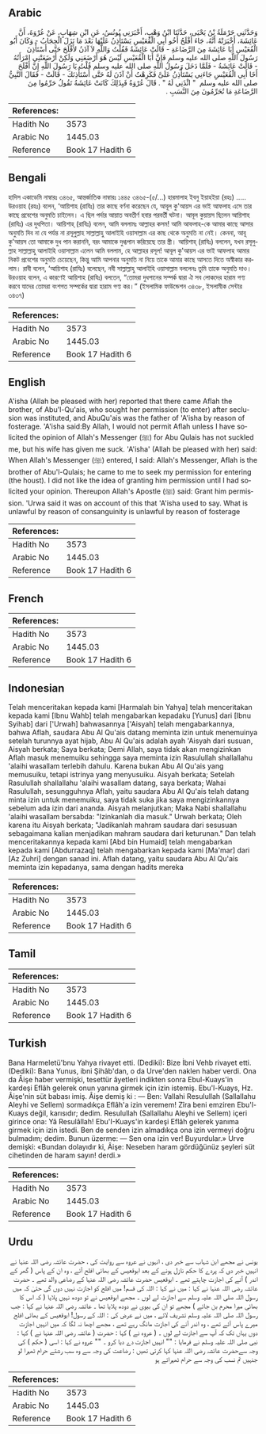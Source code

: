 ## Arabic


<div dir="rtl" lang="ar" style={{fontSize:'larger',backgroundColor:'#f8f9fa',padding:20}}>
وَحَدَّثَنِي حَرْمَلَةُ بْنُ يَحْيَى، حَدَّثَنَا ابْنُ وَهْبٍ، أَخْبَرَنِي يُونُسُ، عَنِ ابْنِ شِهَابٍ، عَنْ عُرْوَةَ، أَنَّ عَائِشَةَ، أَخْبَرَتْهُ أَنَّهُ، جَاءَ أَفْلَحُ أَخُو أَبِي الْقُعَيْسِ يَسْتَأْذِنُ عَلَيْهَا بَعْدَ مَا نَزَلَ الْحِجَابُ - وَكَانَ أَبُو الْقُعَيْسِ أَبَا عَائِشَةَ مِنَ الرَّضَاعَةِ - قَالَتْ عَائِشَةُ فَقُلْتُ وَاللَّهِ لاَ آذَنُ لأَفْلَحَ حَتَّى أَسْتَأْذِنَ رَسُولَ اللَّهِ صلى الله عليه وسلم فَإِنَّ أَبَا الْقُعَيْسِ لَيْسَ هُوَ أَرْضَعَنِي وَلَكِنْ أَرْضَعَتْنِي امْرَأَتُهُ - قَالَتْ عَائِشَةُ - فَلَمَّا دَخَلَ رَسُولُ اللَّهِ صلى الله عليه وسلم قُلْتُ يَا رَسُولَ اللَّهِ إِنَّ أَفْلَحَ أَخَا أَبِي الْقُعَيْسِ جَاءَنِي يَسْتَأْذِنُ عَلَىَّ فَكَرِهْتُ أَنْ آذَنَ لَهُ حَتَّى أَسْتَأْذِنَكَ - قَالَتْ - فَقَالَ النَّبِيُّ صلى الله عليه وسلم ‏ "‏ ائْذَنِي لَهُ ‏"‏ ‏.‏ قَالَ عُرْوَةُ فَبِذَلِكَ كَانَتْ عَائِشَةُ تَقُولُ حَرِّمُوا مِنَ الرَّضَاعَةِ مَا تُحَرِّمُونَ مِنَ النَّسَبِ ‏.‏
</div>
<div style={{backgroundColor:'#f8f9fa',padding:20, marginBottom: 10}}><table> <thead> <tr> <th>References:</th> <th></th> </tr> </thead> <tbody><tr><td>Hadith No</td><td>3573</td></tr><tr><td>Arabic No</td><td>1445.03</td></tr><tr><td>Reference</td><td>Book 17 Hadith 6</td></tr></tbody></table></div>

## Bengali


<div dir="ltr" lang="bn" style={{fontSize:'larger',backgroundColor:'#f8f9fa',padding:20}}>
হাদিস একাডেমি নাম্বারঃ ৩৪৬৫, আন্তর্জাতিক নাম্বারঃ ১৪৪৫ ৩৪৬৫-(৫/...) হারমালাহ ইবনু ইয়াহইয়া (রহঃ) ..... উরওয়াহ (রহঃ) বলেন, ‘আয়িশাহ (রাযিঃ) তার কাছে বর্ণনা করেছেন যে, আবূল কু'আয়স এর ভাই আফলাহ এসে তার কাছে প্রবেশের অনুমতি চাইলেন। এ ছিল পর্দার আয়াত অবতীর্ণ হবার পরবর্তী ঘটনা। আবূল কুয়ায়স ছিলেন আয়িশাহ (রাযিঃ) এর দুধপিতা। আয়িশাহ্ (রাযিঃ) বলেন, আমি বললামঃ আল্লাহর কসম! আমি আফলাহ-কে আমার কাছে আসার অনুমতি দিব না যে পর্যন্ত না রসূলুল্লাহ সাল্লাল্লাহু আলাইহি ওয়াসাল্লাম এর কাছ থেকে অনুমতি না নেই। কেননা, আবূ কু'আয়স তো আমাকে দুধ পান করাননি, বরং আমাকে দুগ্ধপান করিয়েছে তার স্ত্রী। আয়িশাহ্ (রাযিঃ) বললেন, যখন রসূলুল্লাহ সাল্লাল্লাহু আলাইহি ওয়াসাল্লাম এলেন আমি বললাম, হে আল্লাহর রসূল! আবূল কু'আয়স এর ভাই আফলাহ আমার নিকট প্রবেশের অনুমতি চেয়েছেন, কিন্তু আমি আপনার অনুমতি না নিয়ে তাকে আমার কাছে আসতে দিতে অস্বীকার করলাম। রাবী বলেন, ‘আয়িশাহ (রাযিঃ) বলেছেন, নবী সাল্লাল্লাহু আলাইহি ওয়াসাল্লাম বললেনঃ তুমি তাকে অনুমতি দাও। উরওয়াহ বলেন, এ কারণেই আয়িশাহ (রাযিঃ) বলতেন, “তোমরা দুধপানের সম্পর্ক দ্বারা ঐ সব লোকদের হারাম গণ্য করবে যাদের তোমরা বংশগত সম্পর্কের দ্বারা হারাম গণ্য কর।” (ইসলামিক ফাউন্ডেশন ৩৪৩৮, ইসলামীক সেন্টার ৩৪৩৭)
</div>
<div style={{backgroundColor:'#f8f9fa',padding:20, marginBottom: 10}}><table> <thead> <tr> <th>References:</th> <th></th> </tr> </thead> <tbody><tr><td>Hadith No</td><td>3573</td></tr><tr><td>Arabic No</td><td>1445.03</td></tr><tr><td>Reference</td><td>Book 17 Hadith 6</td></tr></tbody></table></div>

## English


<div dir="ltr" lang="en" style={{fontSize:'larger',backgroundColor:'#f8f9fa',padding:20}}>
A'isha (Allah be pleased with her) reported that there came Aflah the brother, of Abu'l-Qu'ais, who sought her permission (to enter) after seclusion was instituted, and AbuQu'ais was the father of 'A'isha by reason of fosterage. 'A'isha said:By Allah, I would not permit Aflah unless I have solicited the opinion of Allah's Messenger (ﷺ) for Abu Qulais has not suckled me, but his wife has given me suck. 'A'isha' (Allah be pleased with her) said: When Allah's Messenger (ﷺ) entered, I said: Allah's Messenger, Aflah is the brother of Abu'l-Qulais; he came to me to seek my permission for entering (the houst). I did not like the idea of granting him permission until I had solicited your opinion. Thereupon Allah's Apostle (ﷺ) said: Grant him permission. 'Urwa said it was on account of this that 'A'isha used to say. What is unlawful by reason of consanguinity is unlawful by reason of fosterage
</div>
<div style={{backgroundColor:'#f8f9fa',padding:20, marginBottom: 10}}><table> <thead> <tr> <th>References:</th> <th></th> </tr> </thead> <tbody><tr><td>Hadith No</td><td>3573</td></tr><tr><td>Arabic No</td><td>1445.03</td></tr><tr><td>Reference</td><td>Book 17 Hadith 6</td></tr></tbody></table></div>

## French


<div dir="ltr" lang="fr" style={{fontSize:'larger',backgroundColor:'#f8f9fa',padding:20}}>

</div>
<div style={{backgroundColor:'#f8f9fa',padding:20, marginBottom: 10}}><table> <thead> <tr> <th>References:</th> <th></th> </tr> </thead> <tbody><tr><td>Hadith No</td><td>3573</td></tr><tr><td>Arabic No</td><td>1445.03</td></tr><tr><td>Reference</td><td>Book 17 Hadith 6</td></tr></tbody></table></div>

## Indonesian


<div dir="ltr" lang="id" style={{fontSize:'larger',backgroundColor:'#f8f9fa',padding:20}}>
Telah menceritakan kepada kami [Harmalah bin Yahya] telah menceritakan kepada kami [Ibnu Wahb] telah mengabarkan kepadaku [Yunus] dari [Ibnu Syihab] dari ['Urwah] bahwasannya ['Aisyah] telah mengabarkannya, bahwa Aflah, saudara Abu Al Qu'ais datang meminta izin untuk menemuinya setelah turunnya ayat hijab, Abu Al Qu'ais adalah ayah 'Aisyah dari susuan, Aisyah berkata; Saya berkata; Demi Allah, saya tidak akan mengizinkan Aflah masuk menemuiku sehingga saya meminta izin Rasulullah shallallahu 'alaihi wasallam terlebih dahulu. Karena bukan Abu Al Qu'ais yang memusuiku, tetapi istrinya yang menyusuiku. Aisyah berkata; Setelah Rasulullah shallallahu 'alaihi wasallam datang, saya berkata; Wahai Rasulullah, sesungguhnya Aflah, yaitu saudara Abu Al Qu'ais telah datang minta izin untuk menemuiku, saya tidak suka jika saya mengizinkannya sebelum ada izin dari ananda. Aisyah melanjutkan; Maka Nabi shallallahu 'alaihi wasallam bersabda: "Izinkanlah dia masuk." Urwah berkata; Oleh karena itu Aisyah berkata; "Jadikanlah mahram saudara dari sesusuan sebagaimana kalian menjadikan mahram saudara dari keturunan." Dan telah menceritakannya kepada kami [Abd bin Humaid] telah mengabarkan kepada kami [Abdurrazaq] telah mengabarkan kepada kami [Ma'mar] dari [Az Zuhri] dengan sanad ini. Aflah datang, yaitu saudara Abu Al Qu'ais meminta izin kepadanya, sama dengan hadits mereka
</div>
<div style={{backgroundColor:'#f8f9fa',padding:20, marginBottom: 10}}><table> <thead> <tr> <th>References:</th> <th></th> </tr> </thead> <tbody><tr><td>Hadith No</td><td>3573</td></tr><tr><td>Arabic No</td><td>1445.03</td></tr><tr><td>Reference</td><td>Book 17 Hadith 6</td></tr></tbody></table></div>

## Tamil


<div dir="ltr" lang="ta" style={{fontSize:'larger',backgroundColor:'#f8f9fa',padding:20}}>

</div>
<div style={{backgroundColor:'#f8f9fa',padding:20, marginBottom: 10}}><table> <thead> <tr> <th>References:</th> <th></th> </tr> </thead> <tbody><tr><td>Hadith No</td><td>3573</td></tr><tr><td>Arabic No</td><td>1445.03</td></tr><tr><td>Reference</td><td>Book 17 Hadith 6</td></tr></tbody></table></div>

## Turkish


<div dir="ltr" lang="tr" style={{fontSize:'larger',backgroundColor:'#f8f9fa',padding:20}}>
Bana Harmeletü'bnu Yahya rivayet etti. (Dediki): Bize İbni Vehb rivayet etti. (Dediki): Bana Yunus, ibni Şihâb'dan, o da Urve'den naklen haber verdi. Ona da Âişe haber vermişki, tesettür âyetleri indikten sonra Ebul-Kuays'in kardeşi Eflâh gelerek onun yanına girmek için izin istemiş. Ebu'l-Kuays, Hz. Âişe'nin süt babası imiş. Âişe demiş ki : — Ben: Vallahi Resulullah (Sallallahu Aleyhi ve Sellem) sormadıkça Eflâh'a izin veremem! Zîra beni emziren Ebu'l-Kuays değil, karısıdır; dedim. Resulullah (Sallallahu Aleyhi ve Sellem) içeri girince ona: Yâ Resulâllah! Ebu'I-Kuays'in kardeşi Eflâh gelerek yanıma girmek için izin istedi. Ben de senden izin almadıkça ona izin vermeyi doğru bulmadım; dedim. Bunun üzerme: — Sen ona izin ver! Buyurdular.» Urve demişki: «Bundan dolayıdır ki, Âişe: Neseben haram gördüğünüz şeyleri süt cihetinden de haram sayın! derdi.»
</div>
<div style={{backgroundColor:'#f8f9fa',padding:20, marginBottom: 10}}><table> <thead> <tr> <th>References:</th> <th></th> </tr> </thead> <tbody><tr><td>Hadith No</td><td>3573</td></tr><tr><td>Arabic No</td><td>1445.03</td></tr><tr><td>Reference</td><td>Book 17 Hadith 6</td></tr></tbody></table></div>

## Urdu


<div dir="rtl" lang="ur" style={{fontSize:'larger',backgroundColor:'#f8f9fa',padding:20}}>
یونس نے مجھے ابن شہاب سے خبر دی ، انہوں نے عروہ سے روایت کی ، حضرت عائشہ رضی اللہ عنہا نے انہیں خبر دی کہ پردے کا حکم نازل ہونے کے بعد ابوقعیس کے بھائی افلح آئے ، وہ ان کے پاس ( گھر کے اندر ) آنے کی اجازت چاہتے تھے ۔ ابوقعیس حضرت عائشہ رضی اللہ عنہا کے رضاعی والد تھے ۔ حضرت عائشہ رضی اللہ عنہا نے کہا : میں نے کہا : اللہ کی قسم! میں افلح کو اجازت نہیں دوں گی حتیٰ کہ میں رسول اللہ صلی اللہ علیہ وسلم سے اجازت لے لوں ۔ مجھے ابوقعیس نے تو دودھ نہیں پلایا ( کہ اس کا بھائی میرا محرم بن جائے ) مجھے تو ان کی بیوی نے دودھ پلایا تھا ۔ عائشہ رضی اللہ عنہا نے کہا : جب رسول اللہ صلی اللہ علیہ وسلم تشریف لائے ، میں نے عرض کی : اللہ کے رسول! ابوقعیس کے بھائی افلح میرے پاس آئے تھے ، وہ اندر آنے کی اجازت مانگ رہے تھے ، مجھے اچھا نہ لگا کہ میں انہیں اجازت دوں یہاں تک کہ آپ سے اجازت لے لوں ۔ ( عروہ نے ) کہا : حضرت ( عائشہ رضی اللہ عنہا نے ) کہا : نبی صلی اللہ علیہ وسلم نے فرمایا : "" انہیں اجازت دے دیا کرو ۔ "" عروہ نے کہا : اسی ( حکم ) کی وجہ سےحضرت عائشہ رضی اللہ عنہا کہا کرتی تھیں : رضاعت کی وجہ سے وہ سب رشتے حرام ٹھہرا لو جنہیں تم نسب کی وجہ سے حرام ٹھہراتے ہو
</div>
<div style={{backgroundColor:'#f8f9fa',padding:20, marginBottom: 10}}><table> <thead> <tr> <th>References:</th> <th></th> </tr> </thead> <tbody><tr><td>Hadith No</td><td>3573</td></tr><tr><td>Arabic No</td><td>1445.03</td></tr><tr><td>Reference</td><td>Book 17 Hadith 6</td></tr></tbody></table></div>